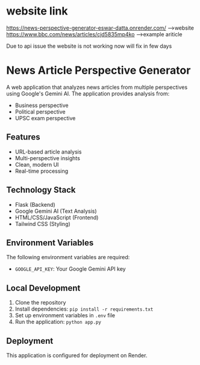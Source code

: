 # website link
https://news-perspective-generator-eswar-datta.onrender.com/ -->website
https://www.bbc.com/news/articles/cjd5835mp4ko -->example ariticle

Due to api issue the website is not working now will fix in few days

# News Article Perspective Generator

A web application that analyzes news articles from multiple perspectives using Google's Gemini AI. The application provides analysis from:
- Business perspective
- Political perspective
- UPSC exam perspective

## Features
- URL-based article analysis
- Multi-perspective insights
- Clean, modern UI
- Real-time processing

## Technology Stack
- Flask (Backend)
- Google Gemini AI (Text Analysis)
- HTML/CSS/JavaScript (Frontend)
- Tailwind CSS (Styling)

## Environment Variables
The following environment variables are required:
- `GOOGLE_API_KEY`: Your Google Gemini API key

## Local Development
1. Clone the repository
2. Install dependencies: `pip install -r requirements.txt`
3. Set up environment variables in `.env` file
4. Run the application: `python app.py`

## Deployment
This application is configured for deployment on Render.
